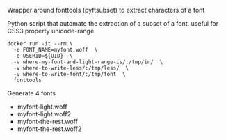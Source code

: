 Wrapper around fonttools (pyftsubset) to extract characters of a font

Python script that automate the extraction of a subset of a font.
useful for CSS3 property unicode-range

```
docker run -it --rm \
  -e FONT_NAME=myfont.woff  \
  -e USERID=${UID}  \
  -v where-my-font-and-light-range-is/:/tmp/in/  \
  -v where-to-write-less/:/tmp/less/  \
  -v where-to-write-font/:/tmp/font  \
  fonttools
```

Generate 4 fonts
* myfont-light.woff
* myfont-light.woff2
* myfont-the-rest.woff
* myfont-the-rest.woff2
